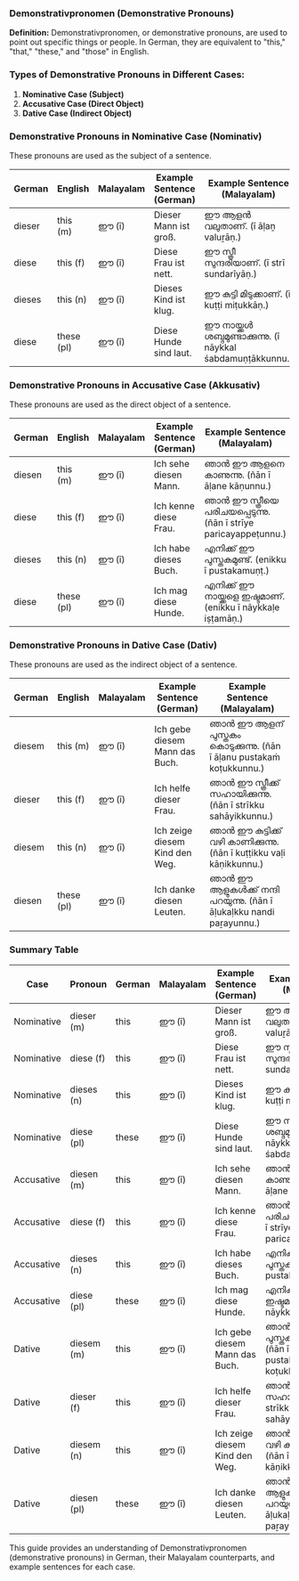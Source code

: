### Demonstrativpronomen (Demonstrative Pronouns)

**Definition:**
Demonstrativpronomen, or demonstrative pronouns, are used to point out specific things or people. In German, they are equivalent to "this," "that," "these," and "those" in English.

### Types of Demonstrative Pronouns in Different Cases:

1. **Nominative Case (Subject)**
2. **Accusative Case (Direct Object)**
3. **Dative Case (Indirect Object)**

### Demonstrative Pronouns in Nominative Case (Nominativ)

These pronouns are used as the subject of a sentence.

| German      | English       | Malayalam                   | Example Sentence (German)  | Example Sentence (Malayalam)                  |
|-------------|---------------|-----------------------------|----------------------------|------------------------------------------------|
| dieser      | this (m)      | ഈ (ī)                      | Dieser Mann ist groß.      | ഈ ആളൻ വലുതാണ്. (ī āḷaṉ valuṟāṇ.)               |
| diese       | this (f)      | ഈ (ī)                      | Diese Frau ist nett.       | ഈ സ്ത്രീ സുന്ദരിയാണ്. (ī strī sundarīyāṇ.)        |
| dieses      | this (n)      | ഈ (ī)                      | Dieses Kind ist klug.      | ഈ കുട്ടി മിടുക്കാണ്. (ī kuṭṭi miṭukkāṇ.)           |
| diese       | these (pl)    | ഈ (ī)                      | Diese Hunde sind laut.     | ഈ നായ്ക്കൾ ശബ്ദമുണ്ടാക്കുന്നു. (ī nāykkal śabdamuṇṭākkunnu.) |

### Demonstrative Pronouns in Accusative Case (Akkusativ)

These pronouns are used as the direct object of a sentence.

| German      | English       | Malayalam                   | Example Sentence (German)   | Example Sentence (Malayalam)                      |
|-------------|---------------|-----------------------------|-----------------------------|----------------------------------------------------|
| diesen      | this (m)      | ഈ (ī)                      | Ich sehe diesen Mann.       | ഞാൻ ഈ ആളനെ കാണുന്നു. (ñān ī āḷane kāṇunnu.)       |
| diese       | this (f)      | ഈ (ī)                      | Ich kenne diese Frau.       | ഞാൻ ഈ സ്ത്രീയെ പരിചയപ്പെടുന്നു. (ñān ī strīye paricayappeṭunnu.) |
| dieses      | this (n)      | ഈ (ī)                      | Ich habe dieses Buch.       | എനിക്ക് ഈ പുസ്തകമുണ്ട്. (enikku ī pustakamuṇṭ.)     |
| diese       | these (pl)    | ഈ (ī)                      | Ich mag diese Hunde.        | എനിക്ക് ഈ നായ്ക്കളെ ഇഷ്ടമാണ്. (enikku ī nāykkaḷe iṣṭamāṇ.) |

### Demonstrative Pronouns in Dative Case (Dativ)

These pronouns are used as the indirect object of a sentence.

| German      | English       | Malayalam                     | Example Sentence (German)     | Example Sentence (Malayalam)                           |
|-------------|---------------|-------------------------------|-------------------------------|--------------------------------------------------------|
| diesem      | this (m)      | ഈ (ī)                        | Ich gebe diesem Mann das Buch. | ഞാൻ ഈ ആളന് പുസ്തകം കൊടുക്കുന്നു. (ñān ī āḷanu pustakaṁ koṭukkunnu.) |
| dieser      | this (f)      | ഈ (ī)                        | Ich helfe dieser Frau.         | ഞാൻ ഈ സ്ത്രീക്ക് സഹായിക്കുന്നു. (ñān ī strīkku sahāyikkunnu.)         |
| diesem      | this (n)      | ഈ (ī)                        | Ich zeige diesem Kind den Weg. | ഞാൻ ഈ കുട്ടിക്ക് വഴി കാണിക്കുന്നു. (ñān ī kuṭṭikku vaḷi kāṇikkunnu.)    |
| diesen      | these (pl)    | ഈ (ī)                        | Ich danke diesen Leuten.       | ഞാൻ ഈ ആളുകൾക്ക് നന്ദി പറയുന്നു. (ñān ī āḷukaḷkku nandi paṟayunnu.)      |

### Summary Table

| Case       | Pronoun        | German     | Malayalam             | Example Sentence (German)             | Example Sentence (Malayalam)                    |
|------------|----------------|------------|-----------------------|---------------------------------------|------------------------------------------------|
| Nominative | dieser (m)     | this       | ഈ (ī)                | Dieser Mann ist groß.                 | ഈ ആളൻ വലുതാണ്. (ī āḷaṉ valuṟāṇ.)               |
| Nominative | diese (f)      | this       | ഈ (ī)                | Diese Frau ist nett.                  | ഈ സ്ത്രീ സുന്ദരിയാണ്. (ī strī sundarīyāṇ.)      |
| Nominative | dieses (n)     | this       | ഈ (ī)                | Dieses Kind ist klug.                 | ഈ കുട്ടി മിടുക്കാണ്. (ī kuṭṭi miṭukkāṇ.)         |
| Nominative | diese (pl)     | these      | ഈ (ī)                | Diese Hunde sind laut.                | ഈ നായ്ക്കൾ ശബ്ദമുണ്ടാക്കുന്നു. (ī nāykkal śabdamuṇṭākkunnu.) |
| Accusative | diesen (m)     | this       | ഈ (ī)                | Ich sehe diesen Mann.                 | ഞാൻ ഈ ആളനെ കാണുന്നു. (ñān ī āḷane kāṇunnu.)     |
| Accusative | diese (f)      | this       | ഈ (ī)                | Ich kenne diese Frau.                 | ഞാൻ ഈ സ്ത്രീയെ പരിചയപ്പെടുന്നു. (ñān ī strīye paricayappeṭunnu.) |
| Accusative | dieses (n)     | this       | ഈ (ī)                | Ich habe dieses Buch.                 | എനിക്ക് ഈ പുസ്തകമുണ്ട്. (enikku ī pustakamuṇṭ.)   |
| Accusative | diese (pl)     | these      | ഈ (ī)                | Ich mag diese Hunde.                  | എനിക്ക് ഈ നായ്ക്കളെ ഇഷ്ടമാണ്. (enikku ī nāykkaḷe iṣṭamāṇ.) |
| Dative     | diesem (m)     | this       | ഈ (ī)                | Ich gebe diesem Mann das Buch.        | ഞാൻ ഈ ആളന് പുസ്തകം കൊടുക്കുന്നു. (ñān ī āḷanu pustakaṁ koṭukkunnu.) |
| Dative     | dieser (f)     | this       | ഈ (ī)                | Ich helfe dieser Frau.                | ഞാൻ ഈ സ്ത്രീക്ക് സഹായിക്കുന്നു. (ñān ī strīkku sahāyikkunnu.)         |
| Dative     | diesem (n)     | this       | ഈ (ī)                | Ich zeige diesem Kind den Weg.        | ഞാൻ ഈ കുട്ടിക്ക് വഴി കാണിക്കുന്നു. (ñān ī kuṭṭikku vaḷi kāṇikkunnu.)    |
| Dative     | diesen (pl)    | these      | ഈ (ī)                | Ich danke diesen Leuten.              | ഞാൻ ഈ ആളുകൾക്ക് നന്ദി പറയുന്നു. (ñān ī āḷukaḷkku nandi paṟayunnu.)      |

This guide provides an understanding of Demonstrativpronomen (demonstrative pronouns) in German, their Malayalam counterparts, and example sentences for each case.